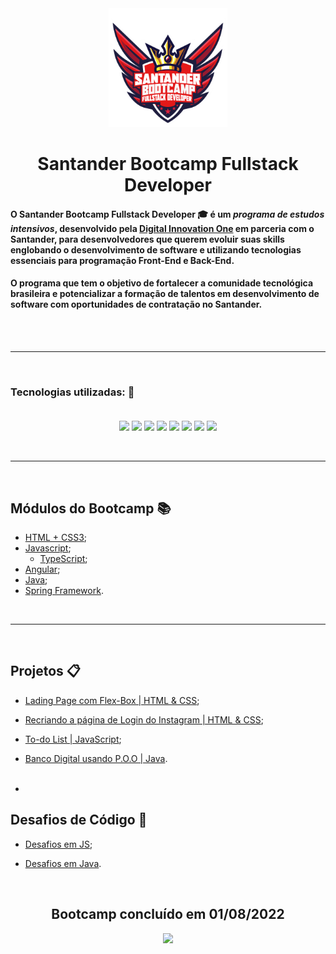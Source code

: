 <div align="center">

<img src="https://github.com/bragabriel/Bootcamp-FullStackDeveloper/blob/main/logo-bootcamp.png" width="190px">

# Santander Bootcamp Fullstack Developer

</div>

#### O **Santander Bootcamp Fullstack Developer** :mortar_board: é um _programa de estudos intensivos_, desenvolvido pela **[Digital Innovation One](https://web.dio.me/home)** em parceria com o **Santander**, para desenvolvedores que querem evoluir suas skills englobando o desenvolvimento de software e utilizando tecnologias essenciais para programação Front-End e Back-End.</br>
#### O programa que tem o objetivo de fortalecer a comunidade tecnológica brasileira e potencializar a formação de talentos em desenvolvimento de software com oportunidades de contratação no Santander.</br></br>

<br><hr><br>

### Tecnologias utilizadas: :hammer: <br><br>
<p align="center">
    <img src= "https://img.shields.io/badge/git-%23F05033.svg?" style="for-the-badge&logo=git&logoColor=white" />
    <img src="https://img.shields.io/badge/github-%23121011.svg?" style="for-the-badge&logo=github&logoColor=white"/>
    <img src="https://img.shields.io/badge/html5-%23E34F26.svg?" style="for-the-badge&logo=html5&logoColor=white"/>
    <img src="https://img.shields.io/badge/css3-%231572B6.svg?" style="for-the-badge&logo=css3&logoColor=white"/>
    <img src="https://img.shields.io/badge/javascript-%23323330.svg?" style="for-the-badge&logo=javascript&logoColor=%23F7DF1E">
    <img src="https://img.shields.io/badge/angular-%23DD0031.svg?" style="for-the-badge&logo=angular&logoColor=white">
    <img src="https://img.shields.io/badge/java-%23ED8B00.svg?" style="for-the-badge&logo=java&logoColor=white">
    <img src="https://img.shields.io/badge/springboot-%236DB33F.svg?" style="for-the-badge&logo=spring&logoColor=white"/> 
</p>

<br><hr><br>

## Módulos do Bootcamp :books:

- [HTML + CSS3](https://github.com/bragabriel/Bootcamp-FullStackDeveloper/tree/main/HTML-CSS);
- [Javascript](https://github.com/bragabriel/BootcampSantander-FullStackDeveloper/tree/main/JavaScript);
    - [TypeScript](https://github.com/bragabriel/BootcampSantander-FullStackDeveloper/tree/main/TypeScript);
- [Angular](https://github.com/bragabriel);
- [Java](https://github.com/bragabriel/Bootcamp-FullStackDeveloper/tree/main/Java);
- [Spring Framework](https://github.com/bragabriel).</br>

<br><hr><br>

## Projetos :clipboard:

- [Lading Page com Flex-Box | HTML & CSS](https://github.com/bragabriel/BootcampSantander-FullStackDeveloper/tree/main/Projetos-Desafios/HTML-CSS/Flex-Projeto);</br>
- [Recriando a página de Login do Instagram | HTML & CSS](https://github.com/bragabriel/BootcampSantander-FullStackDeveloper/tree/main/Projetos-Desafios/HTML-CSS/Instagram-LandingPage);</br>
- [To-do List | JavaScript](https://github.com/bragabriel/BootcampSantander-FullStackDeveloper/tree/main/Projetos-Desafios/JavaScript/To-do_list);</br>

- [Banco Digital usando P.O.O | Java](https://github.com/bragabriel/BootcampSantander-FullStackDeveloper/tree/main/Java/desafio-de-projeto).</br></br>

- 

## Desafios de Código :scroll:

- [Desafios em JS](https://github.com/bragabriel/BootcampSantander-FullStackDeveloper/tree/main/Projetos-Desafios/JavaScript/Desafios);</br>

- [Desafios em Java](https://github.com/bragabriel/BootcampSantander-FullStackDeveloper/tree/main/Java/desafios-de-codigo).</br>

<br>

<div align="center">

## Bootcamp concluído em 01/08/2022

<img src="https://github.com/bragabriel/BootcampSantander-FullStackDeveloper/blob/main/BootcampConcluido.png" width="600px">

</div>